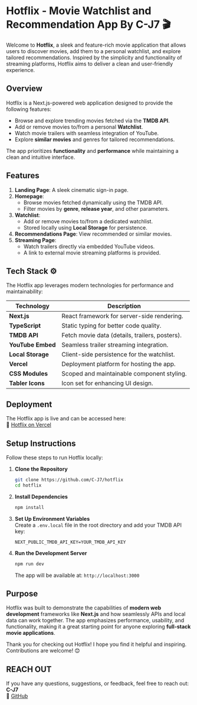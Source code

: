# **Hotflix - Movie Watchlist and Recommendation App By C-J7** 🎬  

Welcome to **Hotflix**, a sleek and feature-rich movie application that allows users to discover movies, add them to a personal watchlist, and explore tailored recommendations. Inspired by the simplicity and functionality of streaming platforms, Hotflix aims to deliver a clean and user-friendly experience.


## **Overview**

Hotflix is a Next.js-powered web application designed to provide the following features:  
- Browse and explore trending movies fetched via the **TMDB API**.  
- Add or remove movies to/from a personal **Watchlist**.  
- Watch movie trailers with seamless integration of YouTube.  
- Explore **similar movies** and genres for tailored recommendations.  

The app prioritizes **functionality** and **performance** while maintaining a clean and intuitive interface.


## **Features**

1. **Landing Page**: A sleek cinematic sign-in page.  
2. **Homepage**:  
   - Browse movies fetched dynamically using the TMDB API.  
   - Filter movies by **genre**, **release year**, and other parameters.  
3. **Watchlist**:  
   - Add or remove movies to/from a dedicated watchlist.  
   - Stored locally using **Local Storage** for persistence.  
4. **Recommendations Page**: View recommended or similar movies.  
5. **Streaming Page**:  
   - Watch trailers directly via embedded YouTube videos.  
   - A link to external movie streaming platforms is provided.  


## **Tech Stack** ⚙️

The Hotflix app leverages modern technologies for performance and maintainability:

| **Technology**        | **Description**                                |
|------------------------|-----------------------------------------------|
| **Next.js**           | React framework for server-side rendering.    |
| **TypeScript**        | Static typing for better code quality.        |
| **TMDB API**          | Fetch movie data (details, trailers, posters).|
| **YouTube Embed**     | Seamless trailer streaming integration.       |
| **Local Storage**     | Client-side persistence for the watchlist.    |
| **Vercel**            | Deployment platform for hosting the app.      |
| **CSS Modules**       | Scoped and maintainable component styling.    |
| **Tabler Icons**      | Icon set for enhancing UI design.             |


## **Deployment**

The Hotflix app is live and can be accessed here:  
🔗 [Hotflix on Vercel](https://hotflix-chi.vercel.app/)  


## **Setup Instructions**

Follow these steps to run Hotflix locally:

1. **Clone the Repository**
   ```bash
   git clone https://github.com/C-J7/hotflix
   cd hotflix
   ```

2. **Install Dependencies**
   ```bash
   npm install
   ```

3. **Set Up Environment Variables**  
   Create a `.env.local` file in the root directory and add your TMDB API key:  
   ```env
   NEXT_PUBLIC_TMDB_API_KEY=YOUR_TMDB_API_KEY
   ```

4. **Run the Development Server**
   ```bash
   npm run dev
   ```

   The app will be available at: `http://localhost:3000`


## **Purpose**

Hotflix was built to demonstrate the capabilities of **modern web development** frameworks like **Next.js** and how seamlessly APIs and local data can work together. The app emphasizes performance, usability, and functionality, making it a great starting point for anyone exploring **full-stack movie applications**.

Thank you for checking out Hotflix! I hope you find it helpful and inspiring. Contributions are welcome! 😊  


## **REACH OUT**

If you have any questions, suggestions, or feedback, feel free to reach out:  
**C-J7**  
🔗 [GitHub](https://github.com/C-J7)  
